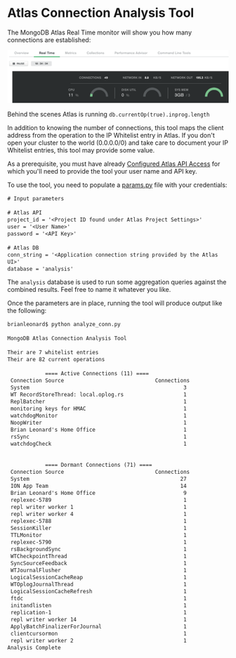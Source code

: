 # Atlas Connection Analysis Tool

The MongoDB Atlas Real Time monitor will show you how many connections are established:

![connections](images/connections.png)

Behind the scenes Atlas is running `db.currentOp(true).inprog.length`

In addition to knowing the number of connections, this tool maps the client address from the operation to the IP Whitelist entry in Atlas. If you don't open your cluster to the world (0.0.0.0/0) and take care to document your IP Whitelist entries, this tool may provide some value.

As a prerequisite, you must have already [Configured Atlas API Access](https://docs.atlas.mongodb.com/configure-api-access/) for which you'll need to provide the tool your user name and API key.

To use the tool, you need to populate a [params.py](params.py) file with your credentials:

```
# Input parameters

# Atlas API
project_id = '<Project ID found under Atlas Project Settings>'
user = '<User Name>'
password = '<API Key>'

# Atlas DB
conn_string = '<Application connection string provided by the Atlas UI>'
database = 'analysis'
```
The `analysis` database is used to run some aggregation queries against the combined results. Feel free to name it whatever you like. 

Once the parameters are in place, running the tool will produce output like the following:

```
brianleonard$ python analyze_conn.py

MongoDB Atlas Connection Analysis Tool

Their are 7 whitelist entries
Their are 82 current operations

            ==== Active Connections (11) ====
 Connection Source                             Connections
 System                                                 3
 WT RecordStoreThread: local.oplog.rs                   1
 ReplBatcher                                            1
 monitoring keys for HMAC                               1
 watchdogMonitor                                        1
 NoopWriter                                             1
 Brian Leonard's Home Office                            1
 rsSync                                                 1
 watchdogCheck                                          1


            ==== Dormant Connections (71) ====
 Connection Source                             Connections
 System                                                27
 ION App Team                                          14
 Brian Leonard's Home Office                            9
 replexec-5789                                          1
 repl writer worker 1                                   1
 repl writer worker 4                                   1
 replexec-5788                                          1
 SessionKiller                                          1
 TTLMonitor                                             1
 replexec-5790                                          1
 rsBackgroundSync                                       1
 WTCheckpointThread                                     1
 SyncSourceFeedback                                     1
 WTJournalFlusher                                       1
 LogicalSessionCacheReap                                1
 WTOplogJournalThread                                   1
 LogicalSessionCacheRefresh                             1
 ftdc                                                   1
 initandlisten                                          1
 replication-1                                          1
 repl writer worker 14                                  1
 ApplyBatchFinalizerForJournal                          1
 clientcursormon                                        1
 repl writer worker 2                                   1
Analysis Complete
```


